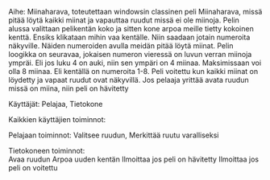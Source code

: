 Aihe: Miinaharava, toteutettaan windowsin classinen peli Miinaharava, missä pitää löytä kaikki miinat ja vapauttaa ruudut missä ei ole miinoja.
Pelin alussa valittaan pelikentän koko ja sitten kone arpoa meille tietty kokoinen kenttä. Ensiks klikataan mihin vaa kentälle. Niin saadaan jotain numeroita
näkyville. Näiden numeroiden avulla meidän pitää löytä miinat. Pelin loogikka on seuravaa, jokaisen numeron vieressä on luvun verran miinoja ympräi. Eli 
jos luku 4 on auki, niin sen ympäri on 4 miinaa. Maksimissaan voi olla 8 miinaa. Eli kentällä on numeroita 1-8. Peli voitettu kun kaikki miinat on löydetty ja
vapaat ruudut ovat näkyvillä. Jos pelaaja yrittää avata ruudun missä on miina, niin peli on hävitetty

Käyttäjät: Pelajaa, Tietokone

Kaikkien käyttäjien toiminnot:

Pelajaan toiminnot:
		Valitsee ruudun,
		Merkittää ruutu varalliseksi
		
Tietokoneen toiminnot:		
		Avaa ruudun
		Arpoa uuden kentän
		Ilmoittaa jos peli on hävitetty
		Ilmoittaa jos peli on voitettu
	
	
	
	
	

